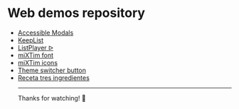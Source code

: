 <h1>Web demos repository</h1>


- [Accessible Modals](https://mixtim.github.io/accessModals/)
- [KeepList](https://mixtim.github.io/KeepList/)
- [ListPlayer ᐅ](https://mixtim.github.io/ListPlayer/)
- [miXTim font](https://mixtim.github.io/mixtim-font/)
- [miXTim icons](https://mixtim.github.io/miXTim-icons/)
- [Theme switcher button](https://mixtim.github.io/theme-switcher-button/)
- [Receta tres ingredientes](https://mixtim.github.io/spreadsheet/)
<br><hr>
Thanks for watching! 🐜
